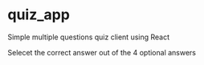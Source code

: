 # quiz_app
Simple multiple questions quiz client using React

Selecet the correct answer out of the 4 optional answers
